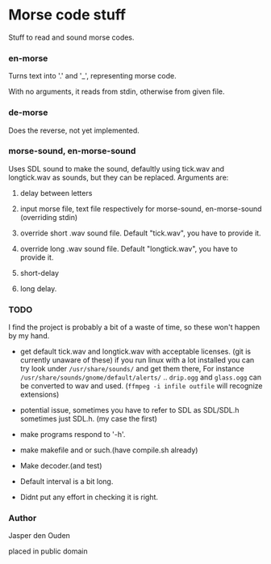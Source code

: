 
# Morse code stuff

Stuff to read and sound morse codes.

### en-morse

Turns text into '.' and '_', representing morse code.

With no arguments, it reads from stdin, otherwise from given file.

### de-morse

Does the reverse, not yet implemented.

### morse-sound, en-morse-sound

Uses SDL sound to make the sound, defaultly using
tick.wav and longtick.wav as sounds, but they can be replaced. Arguments are:

1. delay between letters

2. input morse file, text file respectively for morse-sound, 
en-morse-sound (overriding stdin)

3. override short .wav sound file. Default "tick.wav", you have to provide it.

4. override long .wav sound file. Default "longtick.wav", you have to provide it.

5. short-delay 

6. long delay.

### TODO
I find the project is probably a bit of a waste of time, so these won't happen by my hand.

* get default tick.wav and longtick.wav with acceptable licenses.
(git is currently unaware of these) if you run linux with a lot installed you can try look
under `/usr/share/sounds/` and get them there, For instance 
`/usr/share/sounds/gnome/default/alerts/` .. `drip.ogg` and `glass.ogg` can be converted to 
wav and used. (`ffmpeg -i infile outfile` will recognize extensions)

* potential issue, sometimes you have to refer to SDL as SDL/SDL.h sometimes just SDL.h.
  (my case the first)

* make programs respond to '-h'.

* make makefile and or such.(have compile.sh already)

* Make decoder.(and test)

* Default interval is a bit long.

* Didnt put any effort in checking it is right.

### Author

Jasper den Ouden

placed in public domain
